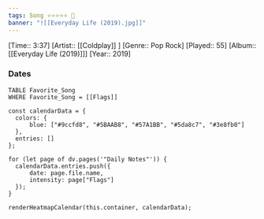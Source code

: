 ```yaml
---
tags: Song ⭐⭐⭐⭐⭐ 💛
banner: "![[Everyday Life (2019).jpg]]"
---
```

[Time:: 3:37]
[Artist:: [[Coldplay]] ]
[Genre:: Pop Rock]
[Played:: 55]
[Album:: [[Everyday Life (2019)]]]
[Year:: 2019]
### Dates
````dataview
TABLE Favorite_Song
WHERE Favorite_Song = [[Flags]]
````

  ```dataviewjs
const calendarData = { 
	colors: { 
		blue: ["#9ccfd8", "#5BAAB8", "#57A1BB", "#5da8c7", "#3e8fb0"] 
	}, 
	entries: [] 
}; 

for (let page of dv.pages('"Daily Notes"')) { 
	calendarData.entries.push({ 
		date: page.file.name, 
		intensity: page["Flags"]
	}); 
} 

renderHeatmapCalendar(this.container, calendarData);
```
